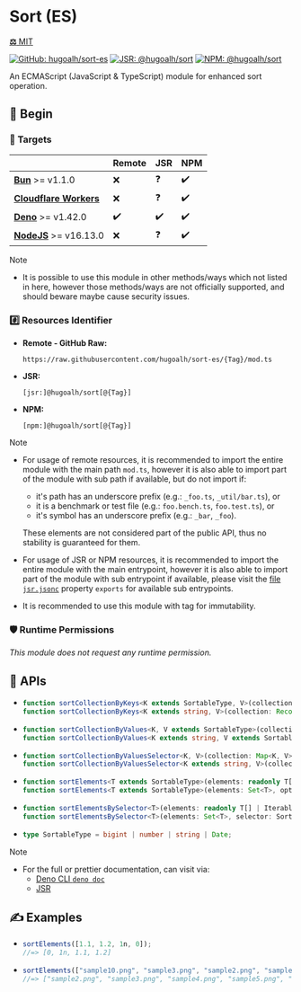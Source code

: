# Sort (ES)

[**⚖️** MIT](./LICENSE.md)

[![GitHub: hugoalh/sort-es](https://img.shields.io/github/v/release/hugoalh/sort-es?label=hugoalh/sort-es&labelColor=181717&logo=github&logoColor=ffffff&sort=semver&style=flat "GitHub: hugoalh/sort-es")](https://github.com/hugoalh/sort-es)
[![JSR: @hugoalh/sort](https://img.shields.io/jsr/v/@hugoalh/sort?label=@hugoalh/sort&labelColor=F7DF1E&logo=jsr&logoColor=000000&style=flat "JSR: @hugoalh/sort")](https://jsr.io/@hugoalh/sort)
[![NPM: @hugoalh/sort](https://img.shields.io/npm/v/@hugoalh/sort?label=@hugoalh/sort&labelColor=CB3837&logo=npm&logoColor=ffffff&style=flat "NPM: @hugoalh/sort")](https://www.npmjs.com/package/@hugoalh/sort)

An ECMAScript (JavaScript & TypeScript) module for enhanced sort operation.

## 🔰 Begin

### 🎯 Targets

|  | **Remote** | **JSR** | **NPM** |
|:--|:--|:--|:--|
| **[Bun](https://bun.sh/)** >= v1.1.0 | ❌ | ❓ | ✔️ |
| **[Cloudflare Workers](https://workers.cloudflare.com/)** | ❌ | ❓ | ✔️ |
| **[Deno](https://deno.land/)** >= v1.42.0 | ✔️ | ✔️ | ✔️ |
| **[NodeJS](https://nodejs.org/)** >= v16.13.0 | ❌ | ❓ | ✔️ |

> [!NOTE]
> - It is possible to use this module in other methods/ways which not listed in here, however those methods/ways are not officially supported, and should beware maybe cause security issues.

### #️⃣ Resources Identifier

- **Remote - GitHub Raw:**
  ```
  https://raw.githubusercontent.com/hugoalh/sort-es/{Tag}/mod.ts
  ```
- **JSR:**
  ```
  [jsr:]@hugoalh/sort[@{Tag}]
  ```
- **NPM:**
  ```
  [npm:]@hugoalh/sort[@{Tag}]
  ```

> [!NOTE]
> - For usage of remote resources, it is recommended to import the entire module with the main path `mod.ts`, however it is also able to import part of the module with sub path if available, but do not import if:
>
>   - it's path has an underscore prefix (e.g.: `_foo.ts`, `_util/bar.ts`), or
>   - it is a benchmark or test file (e.g.: `foo.bench.ts`, `foo.test.ts`), or
>   - it's symbol has an underscore prefix (e.g.: `_bar`, `_foo`).
>
>   These elements are not considered part of the public API, thus no stability is guaranteed for them.
> - For usage of JSR or NPM resources, it is recommended to import the entire module with the main entrypoint, however it is also able to import part of the module with sub entrypoint if available, please visit the [file `jsr.jsonc`](./jsr.jsonc) property `exports` for available sub entrypoints.
> - It is recommended to use this module with tag for immutability.

### 🛡️ Runtime Permissions

*This module does not request any runtime permission.*

## 🧩 APIs

- ```ts
  function sortCollectionByKeys<K extends SortableType, V>(collection: Map<K, V>, options?: SortCollectionOptions<K>): Map<K, V>;
  function sortCollectionByKeys<K extends string, V>(collection: Record<K, V>, options?: SortCollectionOptions<K>): Record<K, V>;
  ```
- ```ts
  function sortCollectionByValues<K, V extends SortableType>(collection: Map<K, V>, options?: SortCollectionOptions<K>): Map<K, V>;
  function sortCollectionByValues<K extends string, V extends SortableType>(collection: Record<K, V>, options?: SortCollectionOptions<K>): Record<K, V>;
  ```
- ```ts
  function sortCollectionByValuesSelector<K, V>(collection: Map<K, V>, selector: SortElementsSelector<V>, options?: SortCollectionOptions<K>): Map<K, V>;
  function sortCollectionByValuesSelector<K extends string, V>(collection: Record<K, V>, selector: SortElementsSelector<V>, options?: SortCollectionOptions<K>): Record<K, V>;
  ```
- ```ts
  function sortElements<T extends SortableType>(elements: readonly T[] | Iterable<T>, options?: SortElementsOptions<T>): T[];
  function sortElements<T extends SortableType>(elements: Set<T>, options?: SortElementsOptions<T>): Set<T>;
  ```
- ```ts
  function sortElementsBySelector<T>(elements: readonly T[] | Iterable<T>, selector: SortElementsSelector<T>, options?: SortElementsOptions<T>): T[];
  function sortElementsBySelector<T>(elements: Set<T>, selector: SortElementsSelector<T>, options?: SortElementsOptions<T>): Set<T>;
  ```
- ```ts
  type SortableType = bigint | number | string | Date;
  ```

> [!NOTE]
> - For the full or prettier documentation, can visit via:
>   - [Deno CLI `deno doc`](https://docs.deno.com/runtime/reference/cli/documentation_generator/)
>   - [JSR](https://jsr.io/@hugoalh/sort)

## ✍️ Examples

- ```ts
  sortElements([1.1, 1.2, 1n, 0]);
  //=> [0, 1n, 1.1, 1.2]
  ```
- ```ts
  sortElements(["sample10.png", "sample3.png", "sample2.png", "sample5.png", "sample4.png"], { smartNumeric: true });
  //=> ["sample2.png", "sample3.png", "sample4.png", "sample5.png", "sample10.png"]
  ```

